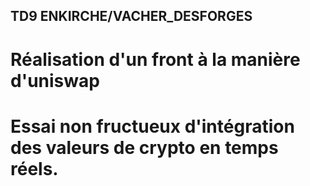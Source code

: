 ## TD9 ENKIRCHE/VACHER_DESFORGES
# Réalisation d'un front à la manière d'uniswap
# Essai non fructueux d'intégration des valeurs de crypto en temps réels. 